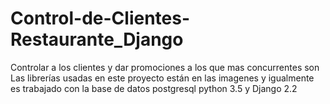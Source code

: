 # Control-de-Clientes-Restaurante_Django
Controlar a los clientes y dar promociones a los que mas concurrentes son 
Las librerías usadas en este proyecto están en las imagenes y igualmente es trabajado con la base de datos postgresql python 3.5 y Django 2.2


